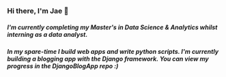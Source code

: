 ### Hi there, I'm Jae 👋

##### I'm currently completing my Master's in Data Science & Analytics whilst interning as a data analyst. 
##### In my spare-time I build web apps and write python scripts. I'm currently building a blogging app with the Django framework. You can view my progress in the DjangoBlogApp repo :)
